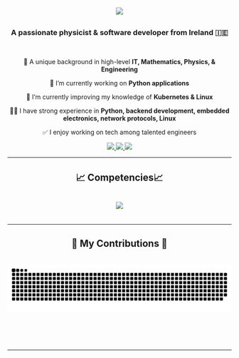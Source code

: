 <!-- Visitor Badge: COUNTS PAGE REFRESHES - NOT ACCURATE -->
<!-- <img align="right" src="https://visitor-badge.laobi.icu/badge?page_id=salesp07.salesp07" /> -->

<h1 align="center">
    <img src="https://readme-typing-svg.herokuapp.com/?font=Righteous&size=35&center=true&vCenter=true&width=500&height=70&duration=4000&lines=Welcome!+👋;+Michael+O'Halloran's+GitHub;" />
</h1>

<h3 align="center">A passionate physicist & software developer from Ireland 🇮🇪 </h3>

<br/>

<div align="center">

🚀 A unique background in high-level **IT, Mathematics, Physics, & Engineering**
 
🔭 I’m currently working on **Python applications**
 
🤖 I’m currently improving my knowledge of **Kubernetes & Linux**

👨‍💻 I have strong experience in **Python, backend development, embedded electronics, network protocols, Linux**

✅ I enjoy working on tech among talented engineers

 </div>
 
<div align="center"> 
  <a href="mailto:michaeljohalloran01@gmail.com">
    <img src="https://img.shields.io/badge/Gmail-333333?style=for-the-badge&logo=gmail&logoColor=red" />
  </a>
  <a href="https://www.linkedin.com/in/michael-o-halloran-2021" target="_blank">
    <img src="https://img.shields.io/badge/LinkedIn-0077B5?style=for-the-badge&logo=linkedin&logoColor=white" target="_blank" />
  </a>
  <a href="https://doroteo-arango.github.io" target="_blank">
     <img src="https://img.shields.io/badge/Portfolio-FF5722?style=for-the-badge&logo=todoist&logoColor=white" target="_blank" /> <!-- sqlite, safari, google-chrome are other good icon options -->
  </a>
</div>

 <hr/>
 
<h2 align="center">📈 Competencies📈 </h2>
<br/>
<div align="center">
    <img src="https://skillicons.dev/icons?i=py,c,cpp,js,linux,kubernetes,bash,django,flask,ai,github,git,sqlite,postgres,matlab,powershell,raspberrypi,arduino,autocad,bootstrap,html,css&perline=11" />
</div>

<br/>
<hr/>

<div align="center">
  <h2>🐍 My Contributions 🐍</h2>
  <br>
  <img alt="snake eating my contributions" src="https://raw.githubusercontent.com/salesp07/salesp07/output/github-contribution-grid-snake.svg" />
  
  <br/><br/><br/>
</div>

<hr/>
